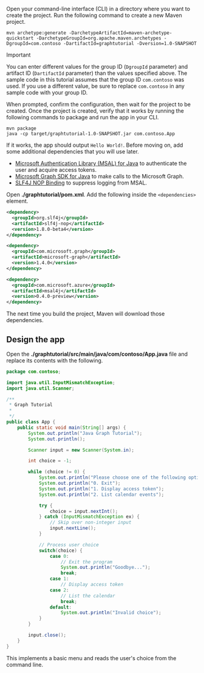 <!-- markdownlint-disable MD002 MD041 -->

Open your command-line interface (CLI) in a directory where you want to create the project. Run the following command to create a new Maven project.

```Shell
mvn archetype:generate -DarchetypeArtifactId=maven-archetype-quickstart -DarchetypeGroupId=org.apache.maven.archetypes -DgroupId=com.contoso -DartifactId=graphtutorial -Dversion=1.0-SNAPSHOT
```

> [!IMPORTANT]
> You can enter different values for the group ID (`DgroupId` parameter) and artifact ID (`DartifactId` parameter) than the values specified above. The sample code in this tutorial assumes that the group ID `com.contoso` was used. If you use a different value, be sure to replace `com.contoso` in any sample code with your group ID.

When prompted, confirm the configuration, then wait for the project to be created. Once the project is created, verify that it works by running the following commands to package and run the app in your CLI.

```Shell
mvn package
java -cp target/graphtutorial-1.0-SNAPSHOT.jar com.contoso.App
```

If it works, the app should output `Hello World!`. Before moving on, add some additional dependencies that you will use later.

- [Microsoft Authentication Library (MSAL) for Java](https://github.com/AzureAD/microsoft-authentication-library-for-java) to authenticate the user and acquire access tokens.
- [Microsoft Graph SDK for Java](https://github.com/microsoftgraph/msgraph-sdk-java) to make calls to the Microsoft Graph.
- [SLF4J NOP Binding](https://mvnrepository.com/artifact/org.slf4j/slf4j-nop) to suppress logging from MSAL.

Open **./graphtutorial/pom.xml**. Add the following inside the `<dependencies>` element.

```xml
<dependency>
  <groupId>org.slf4j</groupId>
  <artifactId>slf4j-nop</artifactId>
  <version>1.8.0-beta4</version>
</dependency>

<dependency>
  <groupId>com.microsoft.graph</groupId>
  <artifactId>microsoft-graph</artifactId>
  <version>1.4.0</version>
</dependency>

<dependency>
  <groupId>com.microsoft.azure</groupId>
  <artifactId>msal4j</artifactId>
  <version>0.4.0-preview</version>
</dependency>
```

The next time you build the project, Maven will download those dependencies.

## Design the app

Open the **./graphtutorial/src/main/java/com/contoso/App.java** file and replace its contents with the following.

```java
package com.contoso;

import java.util.InputMismatchException;
import java.util.Scanner;

/**
 * Graph Tutorial
 *
 */
public class App {
    public static void main(String[] args) {
        System.out.println("Java Graph Tutorial");
        System.out.println();

        Scanner input = new Scanner(System.in);

        int choice = -1;

        while (choice != 0) {
            System.out.println("Please choose one of the following options:");
            System.out.println("0. Exit");
            System.out.println("1. Display access token");
            System.out.println("2. List calendar events");

            try {
                choice = input.nextInt();
            } catch (InputMismatchException ex) {
                // Skip over non-integer input
                input.nextLine();
            }

            // Process user choice
            switch(choice) {
                case 0:
                    // Exit the program
                    System.out.println("Goodbye...");
                    break;
                case 1:
                    // Display access token
                case 2:
                    // List the calendar
                    break;
                default:
                    System.out.println("Invalid choice");
            }
        }

        input.close();
    }
}
```

This implements a basic menu and reads the user's choice from the command line.
